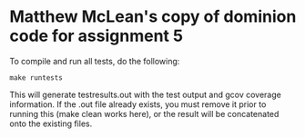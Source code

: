 # Matthew McLean's copy of dominion code for assignment 5

To compile and run all tests, do the following:

```
make runtests
```

This will generate testresults.out with the test output and gcov coverage information. If the .out file already exists, you must remove it prior to running this (make clean works here), or the result will be concatenated onto the existing files.
